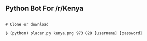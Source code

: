 ## Python Bot For /r/Kenya

```

# Clone or download

$ (python) placer.py kenya.png 973 828 [username] [password]

```

